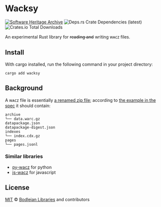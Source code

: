 # Wacksy

[![Software Heritage Archive](https://archive.softwareheritage.org/badge/origin/https://github.com/bodleian/wacksy/)](https://archive.softwareheritage.org/browse/origin/?origin_url=https://github.com/bodleian/wacksy)
![Deps.rs Crate Dependencies (latest)](https://img.shields.io/deps-rs/wacksy/latest)
![Crates.io Total Downloads](https://img.shields.io/crates/d/wacksy)

An experimental Rust library for ~~reading and~~ writing ᴡᴀᴄᴢ files.

## Install

With cargo installed, run the following command in your project directory:

```
cargo add wacksy
```

## Background

A ᴡᴀᴄᴢ file is essentially [a renamed zip file](https://chaos.social/@ki/111680421462204605); according to [the example in the spec](https://specs.webrecorder.net/wacz/1.1.1/) it should contain:

```
archive
└── data.warc.gz
datapackage.json
datapackage-digest.json
indexes
└── index.cdx.gz
pages
└── pages.jsonl
```

### Similar libraries

* [py-wacz](https://github.com/webrecorder/py-wacz) for python
* [js-wacz](https://github.com/harvard-lil/js-wacz) for javascript

## License

[MIT](https://github.com/bodleian/wacksy/blob/main/LICENSE) © [Bodleian Libraries](https://www.bodleian.ox.ac.uk/) and contributors
